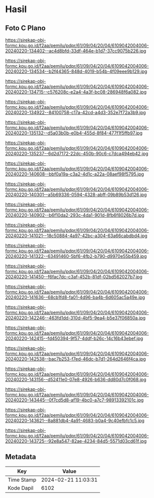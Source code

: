 # Hasil

## Foto C Plano

https://sirekap-obj-formc.kpu.go.id/f2aa/pemilu/pdpr/61/09/04/20/04/6109042004006-20240220-134402--ac4d8bfd-33df-464e-b1d7-37cc9075b226.jpg

https://sirekap-obj-formc.kpu.go.id/f2aa/pemilu/pdpr/61/09/04/20/04/6109042004006-20240220-134534--b2f44365-848d-4019-b54b-4f09eee9b129.jpg

https://sirekap-obj-formc.kpu.go.id/f2aa/pemilu/pdpr/61/09/04/20/04/6109042004006-20240220-134715--c576208c-e2a4-4a3f-bc08-286948f6a082.jpg

https://sirekap-obj-formc.kpu.go.id/f2aa/pemilu/pdpr/61/09/04/20/04/6109042004006-20240220-134922--84100758-c17a-42cd-a4d3-352e7f72a3b9.jpg

https://sirekap-obj-formc.kpu.go.id/f2aa/pemilu/pdpr/61/09/04/20/04/6109042004006-20240220-135132--d5a03b0b-e0b4-455d-8f84-477f1f5ffb97.jpg

https://sirekap-obj-formc.kpu.go.id/f2aa/pemilu/pdpr/61/09/04/20/04/6109042004006-20240220-135237--6d2d7172-22dc-450b-90c6-c7dca494eb42.jpg

https://sirekap-obj-formc.kpu.go.id/f2aa/pemilu/pdpr/61/09/04/20/04/6109042004006-20240220-140608--bbf0a19a-c3a2-4d1c-a22a-08aef98f5795.jpg

https://sirekap-obj-formc.kpu.go.id/f2aa/pemilu/pdpr/61/09/04/20/04/6109042004006-20240220-140301--a5b69336-0594-4328-abff-09b89b53d126.jpg

https://sirekap-obj-formc.kpu.go.id/f2aa/pemilu/pdpr/61/09/04/20/04/6109042004006-20240220-140902--b6f10da2-293c-4da1-901d-8fb6f8026b7d.jpg

https://sirekap-obj-formc.kpu.go.id/f2aa/pemilu/pdpr/61/09/04/20/04/6109042004006-20240220-141021--18c50884-4a97-42bc-a304-63a66cabdbd4.jpg

https://sirekap-obj-formc.kpu.go.id/f2aa/pemilu/pdpr/61/09/04/20/04/6109042004006-20240220-141322--63491460-5bf6-4fb2-b790-d9970e55b459.jpg

https://sirekap-obj-formc.kpu.go.id/f2aa/pemilu/pdpr/61/09/04/20/04/6109042004006-20240220-141450--f6fac7dc-c3af-452b-81df-02bd562027b7.jpg

https://sirekap-obj-formc.kpu.go.id/f2aa/pemilu/pdpr/61/09/04/20/04/6109042004006-20240220-141636--68cb1fd8-fa01-4d96-ba4b-6d605ac5a49e.jpg

https://sirekap-obj-formc.kpu.go.id/f2aa/pemilu/pdpr/61/09/04/20/04/6109042004006-20240220-142246--463fd1dd-310d-4bf5-9ea4-b5e37f06850a.jpg

https://sirekap-obj-formc.kpu.go.id/f2aa/pemilu/pdpr/61/09/04/20/04/6109042004006-20240220-142415--fd450394-9f57-4ddf-b26c-14c16b43ebef.jpg

https://sirekap-obj-formc.kpu.go.id/f2aa/pemilu/pdpr/61/09/04/20/04/6109042004006-20240220-142538--bac7b253-f7ed-46dc-b7d1-264d2646f4ca.jpg

https://sirekap-obj-formc.kpu.go.id/f2aa/pemilu/pdpr/61/09/04/20/04/6109042004006-20240220-143156--d52411e0-07e8-4926-b636-dd80d7c0f068.jpg

https://sirekap-obj-formc.kpu.go.id/f2aa/pemilu/pdpr/61/09/04/20/04/6109042004006-20240220-143445--0f7cd5d8-af19-4bc0-a7c7-98913392101c.jpg

https://sirekap-obj-formc.kpu.go.id/f2aa/pemilu/pdpr/61/09/04/20/04/6109042004006-20240220-143621--8a881db4-4a91-4683-b0a4-9c40efbfc1c5.jpg

https://sirekap-obj-formc.kpu.go.id/f2aa/pemilu/pdpr/61/09/04/20/04/6109042004006-20240220-143725--92e8a547-82ae-4234-84d5-5571d03cd61f.jpg


## Metadata

| Key        | Value               |
| ---------- | ------------------- |
| Time Stamp | 2024-02-21 11:03:31 |
| Kode Dapil | 6102                |



